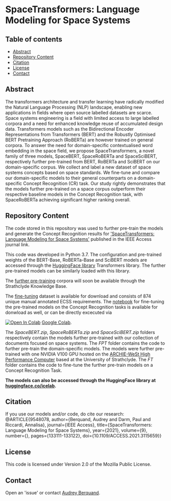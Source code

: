 # SpaceTransformers: Language Modeling for Space Systems

## Table of contents
* [Abstract](#Abstract)
* [Repository Content](#RepositoryContent)
* [Citation](#Citation)
* [License](#License)
* [Contact](#Contact)

## Abstract
The transformers architecture and transfer learning have radically modified the Natural Language Processing (NLP) landscape, enabling new applications in fields where open source labelled datasets are scarce. Space systems engineering is a field with limited access to large labelled corpora and a need for enhanced knowledge reuse of accumulated design data. Transformers models such as the Bidirectional Encoder Representations from Transformers (BERT) and the Robustly Optimised BERT Pretraining Approach (RoBERTa) are however trained on general corpora. To answer the need for domain-specific contextualised word embedding in the space field, we propose SpaceTransformers, a novel family of three models, SpaceBERT, SpaceRoBERTa and SpaceSciBERT, respectively further pre-trained from BERT, RoBERTa and SciBERT on our domain-specific corpus. We collect and label a new dataset of space systems concepts based on space standards. We fine-tune and compare our domain-specific models to their general counterparts on a domain-specific Concept Recognition (CR) task. Our study rightly demonstrates that the models further pre-trained on a space corpus outperform their respective baseline models in the Concept Recognition task, with SpaceRoBERTa achieving significant higher ranking overall.

## Repository Content
The code stored in this repository was used to further pre-train the models and generate the Concept Recognition results for ['SpaceTransformers: Language Modeling for Space Systems'](https://ieeexplore.ieee.org/document/9548078) published in the IEEE Access journal link.
 
This code was developed in Python 3.7. The configuration and pre-trained weights of the BERT-Base, RoBERTa-Base and SciBERT models are
accessed through the [HuggingFace library](https://huggingface.co/) Transformers library. The further pre-trained models can be similarly loaded with this library.


The [further pre-training](https://doi.org/10.15129/8e1c3353-ccbe-4835-b4f9-bffd6b5e058b) corpora will soon be available through the Strathclyde Knowledge Base.


The [fine-tuning](https://github.com/strath-ace/smart-nlp/blob/master/SpaceTransformers/CR/CR_ECSS_dataset.json) dataset is available for download and consists of 874 unique manual annotated ECSS requirements. The [notebook](https://github.com/strath-ace/smart-nlp/blob/master/SpaceTransformers/CR/Fine_tune_SpaceTransformer.ipynb) for fine-tuning the pre-trained models on the Concept Recognition tasks is available for donwload as well, or can be directly excecuted via

[![Open In Colab](https://colab.research.google.com/assets/colab-badge.svg)](https://colab.research.google.com/drive/1EGh9bdxq6RqIzbvKuptAWvmIBG2EQJzJ?usp=sharing)
[Google Colab](https://colab.research.google.com/drive/1EGh9bdxq6RqIzbvKuptAWvmIBG2EQJzJ?usp=sharing).

The *SpaceBERT.zip*, *SpaceRoBERTa.zip* and *SpaceSciBERT.zip* folders respectively contain the models further pre-trained with our collection of documents focused on space systems. The *FPT* folder contains the code to further pre-train the domain-specific models. The models were further pre-trained with one NVIDIA V100 GPU hosted on the [ARCHIE-WeSt High Performance Computer](https://www.archie-west.ac.uk) based at the
University of Strathclyde. The *FT* folder contains the code to fine-tune the further pre-train models on a Concept Recognition Task.

**The models can also be accessed through the HuggingFace library at [huggingface.co/icelab](https://huggingface.co/icelab).**

## Citation
If you use our models and/or code, do cite our research:
@ARTICLE{9548078,
  author={Berquand, Audrey and Darm, Paul and Riccardi, Annalisa},
  journal={IEEE Access}, 
  title={SpaceTransformers: Language Modeling for Space Systems}, 
  year={2021},
  volume={9},
  number={},
  pages={133111-133122},
  doi={10.1109/ACCESS.2021.3115659}}

## License
This code is licensed under Version 2.0 of the Mozilla Public License.

## Contact
Open an 'issue' or contact [Audrey Berquand](mailto:audrey.berquand@protonmail.com).

